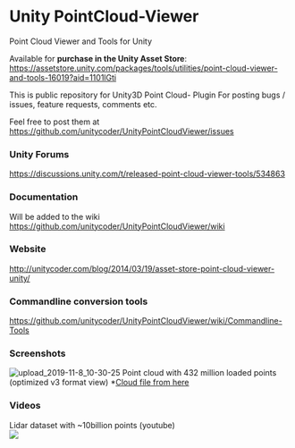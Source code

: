 # Unity PointCloud-Viewer
Point Cloud Viewer and Tools for Unity

Available for **purchase in the Unity Asset Store**:<br>
https://assetstore.unity.com/packages/tools/utilities/point-cloud-viewer-and-tools-16019?aid=1101lGti

This is public repository for Unity3D Point Cloud- Plugin
For posting bugs / issues, feature requests, comments etc.

Feel free to post them at https://github.com/unitycoder/UnityPointCloudViewer/issues

### Unity Forums

https://discussions.unity.com/t/released-point-cloud-viewer-tools/534863

### Documentation

Will be added to the wiki https://github.com/unitycoder/UnityPointCloudViewer/wiki

### Website

http://unitycoder.com/blog/2014/03/19/asset-store-point-cloud-viewer-unity/

### Commandline conversion tools

https://github.com/unitycoder/UnityPointCloudViewer/wiki/Commandline-Tools

### Screenshots

![upload_2019-11-8_10-30-25](https://user-images.githubusercontent.com/5438317/68996189-7ee54b80-089f-11ea-9135-4ebd58e78c74.png)
Point cloud with 432 million loaded points (optimized v3 format view) *[Cloud file from here](http://pointcloudwarehouse.com/details.html?pointCloudId=565378543598d06a64219aa6)

### Videos
Lidar dataset with ~10billion points (youtube)<br>
[![](http://img.youtube.com/vi/EyM5ttLaJkQ/0.jpg)](http://www.youtube.com/watch?v=EyM5ttLaJkQ "")
